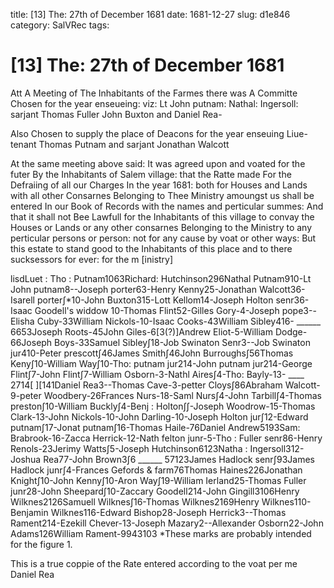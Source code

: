 title: [13] The: 27th of December 1681
date: 1681-12-27
slug: d1e846
category: SalVRec
tags: 


<div markdown class="doc" id="d1e846">


# [13] The: 27th of December 1681

Att A Meeting of The Inhabitants of the Farmes there was A Committe Chosen for the year enseueing: viz: Lt John putnam: Nathal: Ingersoll: sarjant Thomas Fuller John Buxton and Daniel Rea-

Also Chosen to supply the place of Deacons for the year enseuing Liue-tenant Thomas Putnam and sarjant Jonathan Walcott

At the same meeting above said: It was agreed upon and voated for the futer By the Inhabitants of Salem village: that the Ratte made For the Defraiing of all our Charges In the year 1681: both for Houses and Lands with all other Consarnes Belonging to Thee Ministry amoungst us shall be entered In our Book of Records with the names and perticular summes: And that it shall not Bee Lawfull for the Inhabitants of this village to convay the Houses or Lands or any other consarnes Belonging to the Ministry to any perticular persons or person: not for any cause by voat or other ways: But this estate to stand good to the Inhabitants of this place and to there sucksessors for ever: for the m [inistry]

lisdLuet : Tho : Putnam1063Richard: Hutchinson296Nathal Putnam910-Lt John putnam8--Joseph porter63-Henry Kenny25-Jonathan Walcott36-Isarell porter∫*10-John Buxton315-Lott Kellom14-Joseph Holton senr36-Isaac Goodell's widdow 10-Thomas Flint52-Gilles Gory-4-Joseph pope3--Elisha Cuby-33William Nickols-10-Isaac Cooks-43William Sibley416- ______ 6653Joseph Roots-45John Giles-6[3(?)]Andrew Eliot-5-William Dodge-66Joseph Boys-33Samuel Sibley∫18-Job Swinaton Senr3--Job Swinaton jur410-Peter prescott∫46James Smith∫46John Burroughs∫56Thomas Keny∫10-William Way∫10-Tho: putnam jur214-John putnam jur214-George Flint∫7-John Flint∫7-William Osborn-3-Nathl Aires∫4-Tho: Bayly-13- ____ 2714[ ][141Daniel Rea3--Thomas Cave-3-petter Cloys∫86Abraham Walcott-9-peter Woodbery-26Frances Nurs-18-Saml Nurs∫4-John Tarbill∫4-Thomas preston∫10-William Buckly∫4-Benj : Holton∫∫-Joseph Woodrow-15-Thomas Clark-13-John Nickols-10-John Darling-10-Joseph Holton jur∫12-Edward putnam∫17-Jonat putnam∫16-Thomas Haile-76Daniel Andrew5193Sam: Brabrook-16-Zacca Herrick-12-Nath felton junr-5-Tho : Fuller senr86-Henry Renols-23Jerimy Watts∫5-Joseph Hutchinson6123Natha : Ingersoll312-Joshua Rea77-John Brown3∫6 ______ 57123James Hadlock senr∫93James Hadlock junr∫4-Frances Gefords & farm76Thomas Haines226Jonathan Knight∫10-John Kenny∫10-Aron Way∫19-William Ierland25-Thomas Fuller junr28-John Sheepard∫10-Zaccary Goodell214-John Gingill3106Henry Wilknes2126Samuell Wilknes∫16-Thomas Wilknes2169Henry Wilknes110-Benjamin Wilknes116-Edward Bishop28-Joseph Herrick3--Thomas Rament214-Ezekill Chever-13-Joseph Mazary2--Allexander Osborn22-John Adams126William Rament-9943103 *These marks are probably intended for the figure 1.

This is a true coppie of the Rate entered according to the voat per me Daniel Rea 
</div>